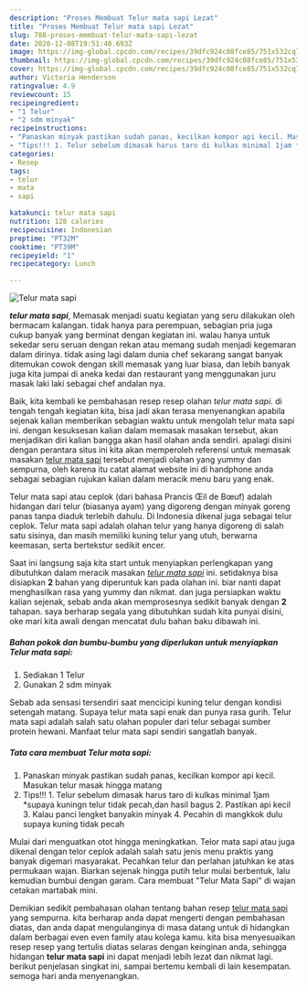 ```yaml
---
description: "Proses Membuat Telur mata sapi Lezat"
title: "Proses Membuat Telur mata sapi Lezat"
slug: 788-proses-membuat-telur-mata-sapi-lezat
date: 2020-12-08T19:51:40.693Z
image: https://img-global.cpcdn.com/recipes/39dfc924c08fce85/751x532cq70/telur-mata-sapi-foto-resep-utama.jpg
thumbnail: https://img-global.cpcdn.com/recipes/39dfc924c08fce85/751x532cq70/telur-mata-sapi-foto-resep-utama.jpg
cover: https://img-global.cpcdn.com/recipes/39dfc924c08fce85/751x532cq70/telur-mata-sapi-foto-resep-utama.jpg
author: Victoria Henderson
ratingvalue: 4.9
reviewcount: 15
recipeingredient:
- "1 Telur"
- "2 sdm minyak"
recipeinstructions:
- "Panaskan minyak pastikan sudah panas, kecilkan kompor api kecil. Masukan telur masak hingga matang"
- "Tips!!! 1. Telur sebelum dimasak harus taro di kulkas minimal 1jam *supaya kuningn telur tidak pecah,dan hasil bagus 2. Pastikan api kecil 3. Kalau panci lengket banyakin minyak 4. Pecahin di mangkkok dulu supaya kuning tidak pecah"
categories:
- Resep
tags:
- telur
- mata
- sapi

katakunci: telur mata sapi 
nutrition: 128 calories
recipecuisine: Indonesian
preptime: "PT32M"
cooktime: "PT39M"
recipeyield: "1"
recipecategory: Lunch

---
```



![Telur mata sapi](https://img-global.cpcdn.com/recipes/39dfc924c08fce85/751x532cq70/telur-mata-sapi-foto-resep-utama.jpg)

<b><i>telur mata sapi</i></b>, Memasak menjadi suatu kegiatan yang seru dilakukan oleh bermacam kalangan. tidak hanya para perempuan, sebagian pria juga cukup banyak yang berminat dengan kegiatan ini. walau hanya untuk sekedar seru seruan dengan rekan atau memang sudah menjadi kegemaran dalam dirinya. tidak asing lagi dalam dunia chef sekarang sangat banyak ditemukan cowok dengan skill memasak yang luar biasa, dan lebih banyak juga kita jumpai di aneka kedai dan restaurant yang menggunakan juru masak laki laki sebagai chef andalan nya.

Baik, kita kembali ke pembahasan resep resep olahan <i>telur mata sapi</i>. di tengah tengah kegiatan kita, bisa jadi akan terasa menyenangkan apabila sejenak kalian memberikan sebagian waktu untuk mengolah telur mata sapi ini. dengan kesuksesan kalian dalam memasak masakan tersebut, akan menjadikan diri kalian bangga akan hasil olahan anda sendiri. apalagi disini dengan perantara situs ini kita akan memperoleh referensi untuk memasak masakan <u>telur mata sapi</u> tersebut menjadi olahan yang yummy dan sempurna, oleh karena itu catat alamat website ini di handphone anda sebagai sebagian rujukan kalian dalam meracik menu baru yang enak.

Telur mata sapi atau ceplok (dari bahasa Prancis Œil de Bœuf) adalah hidangan dari telur (biasanya ayam) yang digoreng dengan minyak goreng panas tanpa diaduk terlebih dahulu. Di Indonesia dikenal juga sebagai telur ceplok. Telur mata sapi adalah olahan telur yang hanya digoreng di salah satu sisinya, dan masih memiliki kuning telur yang utuh, berwarna keemasan, serta bertekstur sedikit encer.


Saat ini langsung saja kita start untuk menyiapkan perlengkapan yang dibutuhkan dalam meracik masakan <u><i>telur mata sapi</i></u> ini. setidaknya bisa disiapkan <b>2</b> bahan yang diperuntuk kan pada olahan ini. biar nanti dapat menghasilkan rasa yang yummy dan nikmat. dan juga persiapkan waktu kalian sejenak, sebab anda akan memprosesnya sedikit banyak dengan <b>2</b> tahapan. saya berharap segala yang dibutuhkan sudah kita punyai disini, oke mari kita awali dengan mencatat dulu bahan baku dibawah ini.

<!--inarticleads1-->

##### Bahan pokok dan bumbu-bumbu yang diperlukan untuk menyiapkan Telur mata sapi:

1. Sediakan 1 Telur
1. Gunakan 2 sdm minyak


Sebab ada sensasi tersendiri saat mencicipi kuning telur dengan kondisi setengah matang. Supaya telur mata sapi enak dan punya rasa gurih. Telur mata sapi adalah salah satu olahan populer dari telur sebagai sumber protein hewani. Manfaat telur mata sapi sendiri sangatlah banyak. 

<!--inarticleads2-->

##### Tata cara membuat Telur mata sapi:

1. Panaskan minyak pastikan sudah panas, kecilkan kompor api kecil. Masukan telur masak hingga matang
1. Tips!!! 1. Telur sebelum dimasak harus taro di kulkas minimal 1jam *supaya kuningn telur tidak pecah,dan hasil bagus 2. Pastikan api kecil 3. Kalau panci lengket banyakin minyak 4. Pecahin di mangkkok dulu supaya kuning tidak pecah


Mulai dari menguatkan otot hingga meningkatkan. Telor mata sapi atau juga dikenal dengan telor ceplok adalah salah satu jenis menu praktis yang banyak digemari masyarakat. Pecahkan telur dan perlahan jatuhkan ke atas permukaan wajan. Biarkan sejenak hingga putih telur mulai berbentuk, lalu kemudian bumbui dengan garam. Cara membuat &#34;Telur Mata Sapi&#34; di wajan cetakan martabak mini. 

Demikian sedikit pembahasan olahan tentang bahan resep <u>telur mata sapi</u> yang sempurna. kita berharap anda dapat mengerti dengan pembahasan diatas, dan anda dapat mengulanginya di masa datang untuk di hidangkan dalam berbagai even even family atau kolega kamu. kita bisa menyesuaikan resep resep yang tertulis diatas selaras dengan keinginan anda, sehingga hidangan <b>telur mata sapi</b> ini dapat menjadi lebih lezat dan nikmat lagi. berikut penjelasan singkat ini, sampai bertemu kembali di lain kesempatan. semoga hari anda menyenangkan.
